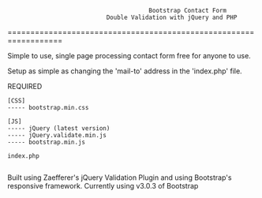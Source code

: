 											Bootstrap Contact Form
								Double Validation with jQuery and PHP
==================================================================

Simple to use, single page processing contact form free for anyone to use.

Setup as simple as changing the 'mail-to' address in the 'index.php' file.

REQUIRED
````````````````````````````````````````````````````````````````````````
[CSS]																			
----- bootstrap.min.css													
																					
[JS]																				
----- jQuery (latest version)											
----- jQuery.validate.min.js											
----- bootstrap.min.js															
																					
index.php																		
																					
````````````````````````````````````````````````````````````````````````

Built using Zaefferer's jQuery Validation Plugin and using Bootstrap's responsive framework.
Currently using v3.0.3 of Bootstrap